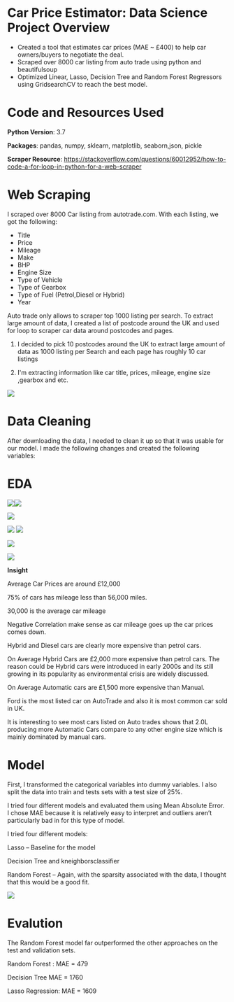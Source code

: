 # Car Price Estimator: Data Science Project Overview

- Created a tool that estimates car prices (MAE ~ £400) to help car owners/buyers to negotiate the deal. 
- Scraped over 8000 car listing from auto trade using python and beautifulsoup
- Optimized Linear, Lasso, Decision Tree and Random Forest Regressors using GridsearchCV to reach the best model.

# Code and Resources Used

**Python Version**: 3.7

**Packages**: pandas, numpy, sklearn, matplotlib, seaborn,json, pickle

**Scraper Resource**: https://stackoverflow.com/questions/60012952/how-to-code-a-for-loop-in-python-for-a-web-scraper

# Web Scraping

I scraped over 8000 Car listing from autotrade.com. With each listing, we got the following:

- Title
- Price
- Mileage
- Make
- BHP
- Engine Size
- Type of Vehicle
- Type of Gearbox
- Type of Fuel (Petrol,Diesel or Hybrid)
- Year 

Auto trade only allows to scraper top 1000 listing per search. To extract large amount of data, I created a list of postcode around the UK and used for loop to scraper car data around postcodes and pages.

1. I decided to pick 10 postcodes around the UK to extract large amount of data as 1000 listing per Search and each page has roughly 10 car listings

2. I'm extracting information like car title, prices, mileage, engine size ,gearbox and etc.

![](map.PNG)

# Data Cleaning
After downloading the data, I needed to clean it up so that it was usable for our model. I made the following changes and created the following variables:

# EDA

![](Images/Car_Price_1.PNG)![](Images/Car_Price_2.PNG)

![](Images/carpricevsmileage.PNG)

![](corr.PNG) ![](Images/type%20of%20vehicle.PNG)

![](Images/make.PNG)

![](Images/moving%20avg.PNG)

**Insight**

Average Car Prices are around £12,000 

75% of cars has mileage less than 56,000 miles.

30,000 is the average car mileage

Negative Correlation make sense as car mileage goes up the car prices comes down.

Hybrid and Diesel cars are clearly more expensive than petrol cars.

On Average Hybrid Cars are £2,000 more expensive than petrol cars. The reason could be Hybrid cars were introduced in early 2000s and its still growing in its popularity as environmental crisis are widely discussed.

On Average Automatic cars are £1,500 more expensive than Manual.

Ford is the most listed car on AutoTrade and also it is most common car sold in UK.

It is interesting to see most cars listed on Auto trades shows that 2.0L producing more Automatic Cars compare to any other engine size which is mainly dominated by manual cars.




# Model 
First, I transformed the categorical variables into dummy variables. I also split the data into train and tests sets with a test size of 25%.

I tried four different models and evaluated them using Mean Absolute Error.  I chose MAE because it is relatively easy to interpret and outliers aren’t particularly bad in for this type of model.

I tried four different models:

Lasso  – Baseline for the model

Decision Tree and kneighborsclassifier 

Random Forest – Again, with the sparsity associated with the data, I thought that this would be a good fit.

![](Images/Feature_Eng.PNG)

# Evalution

The Random Forest model far outperformed the other approaches on the test and validation sets.

Random Forest : MAE = 479

Decision Tree MAE = 1760

Lasso Regression: MAE = 1609
